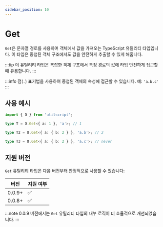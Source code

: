 ```yaml
---
sidebar_position: 10
---
```


# Get

`Get`은 문자열 경로를 사용하여 객체에서 값을 가져오는 TypeScript 유틸리티 타입입니다. 이 타입은 중첩된 객체 구조에서도 값을 안전하게 추출할 수 있게 해줍니다.

:::tip
이 유틸리티 타입은 복잡한 객체 구조에서 특정 경로의 값에 타입 안전하게 접근할 때 유용합니다.
:::

:::info
점(`.`) 표기법을 사용하여 중첩된 객체의 속성에 접근할 수 있습니다. 예: `'a.b.c'`
:::

## 사용 예시

```ts
import { O } from 'utilscript';

type T = O.Get<{ a: 1 }, 'a'>; // 1

type T2 = O.Get<{ a: { b: 2 } }, 'a.b'>; // 2

type T3 = O.Get<{ a: { b: 2 } }, 'a.c'>; // never
```

## 지원 버전

`Get` 유틸리티 타입은 다음 버전부터 안정적으로 사용할 수 있습니다:

| 버전   | 지원 여부 |
| ------ | --------- |
| 0.0.9+ | ✅        |
| 0.0.8+ | ✅        |

:::note
0.0.9 버전에서는 `Get` 유틸리티 타입의 내부 로직이 더 효율적으로 개선되었습니다.
:::
